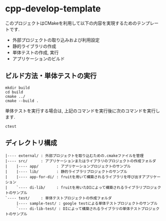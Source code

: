 # cpp-develop-template

このプロジェクトはCMakeを利用して以下の内容を実現するためのテンプレートです.

* 外部プロジェクトの取り込みおよび利用設定
* 静的ライブラリの作成
* 単体テストの作成, 実行
* アプリケーションのビルド

## ビルド方法・単体テストの実行

```shell
mkdir build
cd build
cmake ../
cmake --build .
```

単体テストを実行する場合は, 上記のコマンドを実行後に次のコマンドを実行します.

```shell
ctest
```

## ディレクトリ構成

```text
|---- external/ : 外部プロジェクトを取り込むための.cmakeファイルを管理
|---- src/      : アプリケーションまたはライブラリのプロジェクトの作成フォルダ
|    |---- app/        : アプリケーションプロジェクトのサンプル
|    |---- lib/        : 静的ライブラリプロジェクトのサンプル
|    |---- app-for-di/ : fruitを用いて構築されるライブラリを呼び出すアプリケーション
|    `---- di-lib/     : fruitを用いたDIによって構築されるライブラリプロジェクトのサンプル
`---- test/     : 単体テストプロジェクトの作成フォルダ
     |---- sample-test/ : google testによる単体テストプロジェクトのサンプル
     `---- di-lib-test/ : DIによって構築されるライブラリの単体テストプロジェクトのサンプル
```
